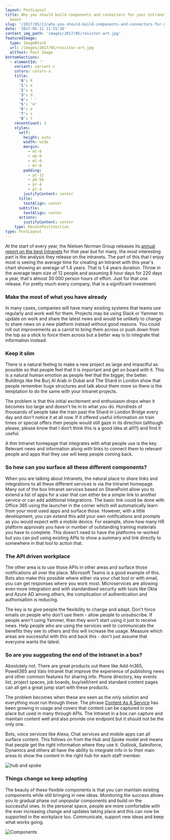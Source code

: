 ```yaml
---
layout: PostLayout
title: Why you should build components and connectors for your Intranet, not a gargangtuan
  beast
slug: '/2017/05/11/why-you-should-build-components-and-connectors-for-your-intranet-not-a-gargangtuan-beast-2'
date: '2017-05-11 11:15:36'
content_img_path: 'images/2017/05/resistor-art.jpg'
featuredImage:
  type: ImageBlock
  url: /images/2017/05/resistor-art.jpg
  altText: Post Image
bottomSections:
  - elementId: ''
    variant: variant-c
    colors: colors-a
    title:
      '0': R
      '1': e
      '2': a
      '3': d
      '4': ' '
      '5': 'n'
      '6': e
      '7': x
      '8': t
    recentCount: 3
    styles:
      self:
        height: auto
        width: wide
        margin:
          - mt-0
          - mb-0
          - ml-0
          - mr-0
        padding:
          - pt-12
          - pb-56
          - pr-4
          - pl-4
        justifyContent: center
      title:
        textAlign: center
      subtitle:
        textAlign: center
      actions:
        justifyContent: center
    type: RecentPostsSection
type: PostLayout
---
```


At the start of every year, the Nielsen Norman Group releases its [annual report on the best Intranets](https://www.nngroup.com/articles/intranet-design/) for that year but for many, the most interesting part is the analysis they release on the intranets. The part of this that I enjoy most is seeing the average time for creating an Intranet with this year's chart showing an average of 1.4 years. That is 1.4 years duration. Throw in the average team size of 12 people and assuming 8 hour days for 220 days a year, that's almost 30 000 person hours of effort. Just for that one release. For pretty much every company, that is a significant investment.

### Make the most of what you have already

In many cases, companies will have many existing systems that teams use regularly and work well for them. Projects may be using Slack or Yammer to update on work and share the latest news and would be unlikely to change to share news on a new platform instead without good reasons. You could roll out improvements as a carrot to bring them across or push down from the top as a stick to force them across but a better way is to integrate that information instead.

### Keep it slim

There is a natural feeling to make a new project as large and impactful as possible so that people feel that it is important and get on board with it. This is a natural human emotion as people feel that the bigger, the better. Buildings like the Burj Al Arab in Dubai and The Shard in London show that people remember huge structures and talk about them more so there is the temptation to do the same with your Intranet projects.

The problem is that this initial excitement and enthusiasm drops when it becomes too large and doesn't tie in to what you do. Hundreds of thousands of people take the train past the Shard in London Bridge every day and don't notice it at all now. If it offered useful information on train times or special offers then people would still gaze in its direction (although please, please know that I don't think this is a good idea at all!!!) and find it useful.

A thin Intranet homepage that integrates with what people use is the key. Relevant news and information along with links to connect them to relevant people and apps that they use will keep people coming back.

### So how can you surface all these different components?

When you are talking about Intranets, the natural place to share links and integrations to all these different services is via the Intranet homepage. Many out of the box Intranet services based on SharePoint allow you to extend a list of apps for a user that can either be a simple link to another service or can add additional integrations. The basic link could be done with Office 365 using the launcher in the corner which will automatically learn from your most used apps and surface those. However, with a little development, you can extend this add your own notifications and prompts as you would expect with a mobile device. For example, show how many HR platform approvals you have or number of outstanding training materials you have to complete. This doesn't need to have the platforms re-worked but you can pull using existing APIs to show a summary and link directly to somewhere in that tool to action that.

### The API driven workplace

The other area is to use those APIs in other areas and surface those notifications all over the place. Microsoft Teams is a good example of this. Bots also make this possible where either via your chat tool or with email, you can get responses where you work most. Microservices are allowing even more integration and with standardised security with tools like Okta and Azure AD among others, the complication of authentication and authorisation is reducing.

The key is to give people the flexibility to change and adapt. Don't force emails on people who don't use them - allow people to unsubscribe. If people aren't using Yammer, then they won't start using it just to receive news. Help people who are using the services well to communicate the benefits they see to others and this will increase the usage. Measure which areas are successful with this and back this - don't just assume that everyone wants the latest.

### So are you suggesting the end of the Intranet in a box?

Absolutely not. There are great products out there like Add-In365, Powell365 and Valo Intranet that improve the experience of publishing news and other common features for sharing info. Phone directory, key events list, project spaces, job boards, buy/sell/rent and standard content pages can all get a great jump start with these products.

The problem becomes when these are seen as the only solution and everything must run through these. The phrase [Content As A Service](https://www.contentful.com/r/knowledgebase/content-as-a-service/) has been growing in usage and covers that content can be captured in one place but used in many through APIs. The Intranet in a box can capture and maintain content well and also provide one endpoint but it should not be the only one.

Bots, voice services like Alexa, Chat services and mobile apps can all surface content. This follows on from the Hub and Spoke model and means that people get the right information where they use it. Outlook, Salesforce, Dynamics and others all have the ability to integrate info in to their main areas to show the content in the right hub for each staff member.

![hub and spoke](/images/2017/05/Hub-and-spoke-diagram.PNG)

### Things change so keep adapting

The beauty of these flexible components is that you can maintain existing components while still bringing in new ideas. Monitoring the success allows you to gradual phase out unpopular components and build on the successful ones. In the personal space, people are more comfortable with the ever increasing change and updates taking place and this can now be supported in the workplace too. Communicate, support new ideas and keep what works going.

![Components](/images/2017/05/Components.jpg)
